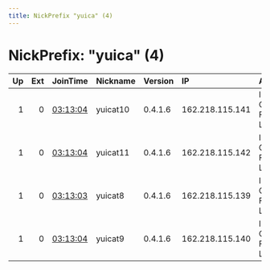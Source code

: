 ```yaml
---
title: NickPrefix "yuica" (4)
---
```


# NickPrefix: "yuica" (4)

|   Up |   Ext | JoinTime                                                                                            | Nickname   | Version   | IP              | AS                     | CC   |   ORp |   Dirp | OS   | Contact                       |   eFamMembers |
|-----:|------:|:----------------------------------------------------------------------------------------------------|:-----------|:----------|:----------------|:-----------------------|:-----|------:|-------:|:-----|:------------------------------|--------------:|
|    1 |     0 | [03:13:04](https://metrics.torproject.org/rs.html#details/274CC4B17C334719724AA22700F8846D677A6C9E) | yuicat10   | 0.4.1.6   | 162.218.115.141 | Input Output Flood LLC | us   |   443 |     80 | BSD  | Jordan &lt;jordan@yui.cat&gt; |            11 |
|    1 |     0 | [03:13:04](https://metrics.torproject.org/rs.html#details/DE465B3D36877D578627120DEF61C166D653FC4E) | yuicat11   | 0.4.1.6   | 162.218.115.142 | Input Output Flood LLC | us   |   443 |     80 | BSD  | Jordan &lt;jordan@yui.cat&gt; |            11 |
|    1 |     0 | [03:13:03](https://metrics.torproject.org/rs.html#details/106F3AED2BDEF4C3075F0E87BA3FEE43D0ECFE09) | yuicat8    | 0.4.1.6   | 162.218.115.139 | Input Output Flood LLC | us   |   443 |     80 | BSD  | Jordan &lt;jordan@yui.cat&gt; |            11 |
|    1 |     0 | [03:13:04](https://metrics.torproject.org/rs.html#details/9CFF0DEF480A269FF1D9CD717C0AD4C53549CE7C) | yuicat9    | 0.4.1.6   | 162.218.115.140 | Input Output Flood LLC | us   |   443 |     80 | BSD  | Jordan &lt;jordan@yui.cat&gt; |            11 |
